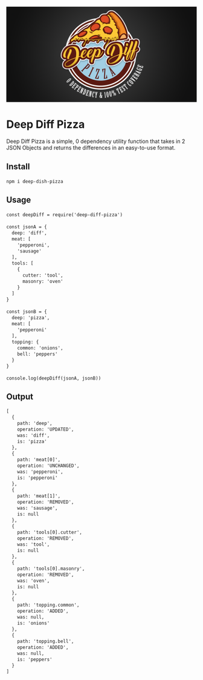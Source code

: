 ![Deep Diff Pizza](https://github.com/heyshadowsmith/deep-diff-pizza/blob/main/deep-diff-pizza.png "Deep Diff Pizza")

# Deep Diff Pizza
Deep Diff Pizza is a simple, 0 dependency utility function that takes in 2 JSON Objects and returns the differences in an easy-to-use format.

## Install
```
npm i deep-dish-pizza
```

## Usage
```
const deepDiff = require('deep-diff-pizza')

const jsonA = {
  deep: 'diff',
  meat: [
    'pepperoni',
    'sausage'
  ],
  tools: [
    {
      cutter: 'tool',
      masonry: 'oven'
    }
  ]
}

const jsonB = {
  deep: 'pizza',
  meat: [
    'pepperoni'
  ],
  topping: {
    common: 'onions',
    bell: 'peppers'
  }
}

console.log(deepDiff(jsonA, jsonB))
```

## Output
```
[
  { 
    path: 'deep', 
    operation: 'UPDATED', 
    was: 'diff', 
    is: 'pizza' 
  },
  {
    path: 'meat[0]',
    operation: 'UNCHANGED',
    was: 'pepperoni',
    is: 'pepperoni'
  },
  { 
    path: 'meat[1]', 
    operation: 'REMOVED', 
    was: 'sausage', 
    is: null 
  },
  {
    path: 'tools[0].cutter',
    operation: 'REMOVED',
    was: 'tool',
    is: null
  },
  {
    path: 'tools[0].masonry',
    operation: 'REMOVED',
    was: 'oven',
    is: null
  },
  {
    path: 'topping.common',
    operation: 'ADDED',
    was: null,
    is: 'onions'
  },
  {
    path: 'topping.bell',
    operation: 'ADDED',
    was: null,
    is: 'peppers'
  }
]
```

